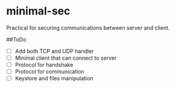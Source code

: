 minimal-sec
===========

Practical for securing communications between server and client.


##ToDo

- [ ] Add both TCP and UDP handler
- [ ] Minimal client that can connect to server
- [ ] Protocol for handshake
- [ ] Protocol for communication
- [ ] Keystore and files manipulation
